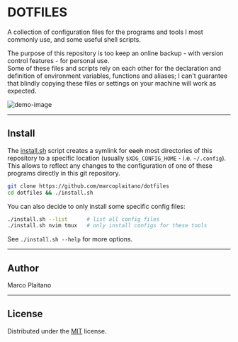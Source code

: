 # DOTFILES

A collection of configuration files for the programs and tools I most commonly
use, and some useful shell scripts.

The purpose of this repository is too keep an online backup - with version
control features - for personal use.  
Some of these files and scripts rely on each other for the declaration and
definition of environment variables, functions and aliases; I can't guarantee
that blindly copying these files or settings on your machine will work as
expected.

![demo-image]

- - - - - - - - - - - - - - - - - - - - - - - - - - - - - - - - - - - - - - - -

## Install

The [install.sh] script creates a symlink for <s>each</s> most directories of
this repository to a specific location (usually `$XDG_CONFIG_HOME` - i.e.
`~/.config`).  
This allows to reflect any changes to the configuration of one of these programs
directly in this git repository.

```sh
git clone https://github.com/marcoplaitano/dotfiles
cd dotfiles && ./install.sh
```

You can also decide to only install some specific config files:

```sh
./install.sh --list      # list all config files
./install.sh nvim tmux   # only install configs for these tools
```

See `./install.sh --help` for more options.

- - - - - - - - - - - - - - - - - - - - - - - - - - - - - - - - - - - - - - - -

## Author

Marco Plaitano

- - - - - - - - - - - - - - - - - - - - - - - - - - - - - - - - - - - - - - - -

## License

Distributed under the [MIT] license.

<!-- Links -->

[demo-image]:
https://github.com/marcoplaitano/images/blob/main/dotfiles-demo.png
"demo image"

[install.sh]:
install.sh
"Repository file"

[MIT]:
LICENSE
"Repository file"
